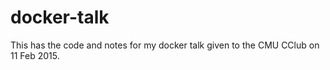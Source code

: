 # docker-talk
This has the code and notes for my docker talk given to the CMU CClub on 11 Feb 2015.

